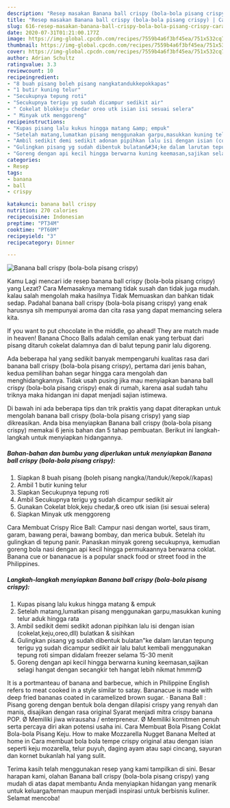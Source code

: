 ```yaml
---
description: "Resep masakan Banana ball crispy (bola-bola pisang crispy) | Cara Masak Banana ball crispy (bola-bola pisang crispy) Yang Lezat"
title: "Resep masakan Banana ball crispy (bola-bola pisang crispy) | Cara Masak Banana ball crispy (bola-bola pisang crispy) Yang Lezat"
slug: 616-resep-masakan-banana-ball-crispy-bola-bola-pisang-crispy-cara-masak-banana-ball-crispy-bola-bola-pisang-crispy-yang-lezat
date: 2020-07-31T01:21:00.177Z
image: https://img-global.cpcdn.com/recipes/7559b4a6f3bf45ea/751x532cq70/banana-ball-crispy-bola-bola-pisang-crispy-foto-resep-utama.jpg
thumbnail: https://img-global.cpcdn.com/recipes/7559b4a6f3bf45ea/751x532cq70/banana-ball-crispy-bola-bola-pisang-crispy-foto-resep-utama.jpg
cover: https://img-global.cpcdn.com/recipes/7559b4a6f3bf45ea/751x532cq70/banana-ball-crispy-bola-bola-pisang-crispy-foto-resep-utama.jpg
author: Adrian Schultz
ratingvalue: 3.3
reviewcount: 10
recipeingredient:
- "8 buah pisang boleh pisang nangkatandukkepokkapas"
- "1 butir kuning telur"
- "Secukupnya tepung roti"
- "Secukupnya terigu yg sudah dicampur sedikit air"
- " Cokelat blokkeju chedar oreo utk isian isi sesuai selera"
- " Minyak utk menggoreng"
recipeinstructions:
- "Kupas pisang lalu kukus hingga matang &amp; empuk"
- "Setelah matang,lumatkan pisang menggunakan garpu,masukkan kuning telur aduk hingga rata"
- "Ambil sedikit demi sedikit adonan pipihkan lalu isi dengan isian (cokelat,keju,oreo,dll) bulatkan &amp; sisihkan"
- "Gulingkan pisang yg sudah dibentuk bulatan&#34;ke dalam larutan tepung terigu yg sudah dicampur sedikit air lalu balut kembali menggunakan tepung roti simpan didalam freezer selama 15-30 menit"
- "Goreng dengan api kecil hingga berwarna kuning keemasan,sajikan selagi hangat dengan secangkir teh hangat lebih nikmat hmmm😋"
categories:
- Resep
tags:
- banana
- ball
- crispy

katakunci: banana ball crispy 
nutrition: 270 calories
recipecuisine: Indonesian
preptime: "PT34M"
cooktime: "PT60M"
recipeyield: "3"
recipecategory: Dinner

---
```



![Banana ball crispy (bola-bola pisang crispy)](https://img-global.cpcdn.com/recipes/7559b4a6f3bf45ea/751x532cq70/banana-ball-crispy-bola-bola-pisang-crispy-foto-resep-utama.jpg)

Kamu Lagi mencari ide resep banana ball crispy (bola-bola pisang crispy) yang Lezat? Cara Memasaknya memang tidak susah dan tidak juga mudah. kalau salah mengolah maka hasilnya Tidak Memuaskan dan bahkan tidak sedap. Padahal banana ball crispy (bola-bola pisang crispy) yang enak harusnya sih mempunyai aroma dan cita rasa yang dapat memancing selera kita.

If you want to put chocolate in the middle, go ahead! They are match made in heaven! Banana Choco Balls adalah cemilan enak yang terbuat dari pisang ditaruh cokelat dalamnya dan di balut tepung panir lalu digoreng.

Ada beberapa hal yang sedikit banyak mempengaruhi kualitas rasa dari banana ball crispy (bola-bola pisang crispy), pertama dari jenis bahan, kedua pemilihan bahan segar hingga cara mengolah dan menghidangkannya. Tidak usah pusing jika mau menyiapkan banana ball crispy (bola-bola pisang crispy) enak di rumah, karena asal sudah tahu triknya maka hidangan ini dapat menjadi sajian istimewa.


Di bawah ini ada beberapa tips dan trik praktis yang dapat diterapkan untuk mengolah banana ball crispy (bola-bola pisang crispy) yang siap dikreasikan. Anda bisa menyiapkan Banana ball crispy (bola-bola pisang crispy) memakai 6 jenis bahan dan 5 tahap pembuatan. Berikut ini langkah-langkah untuk menyiapkan hidangannya.

<!--inarticleads1-->

##### Bahan-bahan dan bumbu yang diperlukan untuk menyiapkan Banana ball crispy (bola-bola pisang crispy):

1. Siapkan 8 buah pisang (boleh pisang nangka//tanduk//kepok//kapas)
1. Ambil 1 butir kuning telur
1. Siapkan Secukupnya tepung roti
1. Ambil Secukupnya terigu yg sudah dicampur sedikit air
1. Gunakan  Cokelat blok,keju chedar,&amp; oreo utk isian (isi sesuai selera)
1. Siapkan  Minyak utk menggoreng


Cara Membuat Crispy Rice Ball: Campur nasi dengan wortel, saus tiram, garam, bawang perai, bawang bombay, dan merica bubuk. Setelah itu gulingkan di tepung panir. Panaskan minyak goreng secukupnya, kemudian goreng bola nasi dengan api kecil hingga permukaannya berwarna coklat. Banana cue or bananacue is a popular snack food or street food in the Philippines. 

<!--inarticleads2-->

##### Langkah-langkah menyiapkan Banana ball crispy (bola-bola pisang crispy):

1. Kupas pisang lalu kukus hingga matang &amp; empuk
1. Setelah matang,lumatkan pisang menggunakan garpu,masukkan kuning telur aduk hingga rata
1. Ambil sedikit demi sedikit adonan pipihkan lalu isi dengan isian (cokelat,keju,oreo,dll) bulatkan &amp; sisihkan
1. Gulingkan pisang yg sudah dibentuk bulatan&#34;ke dalam larutan tepung terigu yg sudah dicampur sedikit air lalu balut kembali menggunakan tepung roti simpan didalam freezer selama 15-30 menit
1. Goreng dengan api kecil hingga berwarna kuning keemasan,sajikan selagi hangat dengan secangkir teh hangat lebih nikmat hmmm😋


It is a portmanteau of banana and barbecue, which in Philippine English refers to meat cooked in a style similar to satay. Bananacue is made with deep fried bananas coated in caramelized brown sugar. · Banana Ball : Pisang goreng dengan bentuk bola dengan dilapisi crispy yang renyah dan manis, disajikan dengan rasa original Syarat menjadi mitra crispy banana POP. Ø Memiliki jiwa wirausaha / enterpreneur. Ø Memiliki komitmen penuh serta percaya diri akan potensi usaha ini. Cara Membuat Bola Pisang Coklat Bola-bola Pisang Keju. How to make Mozzarella Nugget Banana Melted at home in Cara membuat bola bola tempe crispy original atau dengan isian seperti keju mozarella, telur puyuh, daging ayam atau sapi cincang, sayuran dan kornet bukanlah hal yang sulit. 

Terima kasih telah menggunakan resep yang kami tampilkan di sini. Besar harapan kami, olahan Banana ball crispy (bola-bola pisang crispy) yang mudah di atas dapat membantu Anda menyiapkan hidangan yang menarik untuk keluarga/teman maupun menjadi inspirasi untuk berbisnis kuliner. Selamat mencoba!
